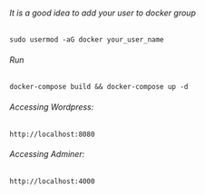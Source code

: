 ###### It is a good idea to add your user to docker group
```
sudo usermod -aG docker your_user_name
```

###### Run
```
docker-compose build && docker-compose up -d
```

###### Accessing Wordpress:
`http://localhost:8080`

###### Accessing Adminer:
`http://localhost:4000`
